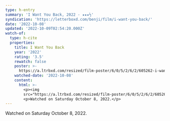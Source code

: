 ```yaml
---
type: h-entry
summary: 'I Want You Back, 2022 - ★★★½'
syndication: 'https://letterboxd.com/benji/film/i-want-you-back/'
date: '2022-10-08'
updated: '2022-10-09T02:54:20.000Z'
watch-of:
  type: h-cite
  properties:
    title: I Want You Back
    year: '2022'
    rating: '3.5'
    rewatch: false
    poster: >-
      https://a.ltrbxd.com/resized/film-poster/6/0/5/2/6/2/605262-i-want-you-back-0-600-0-900-crop.jpg?v=a80ad7f02b
    watched-date: '2022-10-08'
    content:
      html: >-
        <p><img
        src="https://a.ltrbxd.com/resized/film-poster/6/0/5/2/6/2/605262-i-want-you-back-0-600-0-900-crop.jpg?v=a80ad7f02b"/></p>
        <p>Watched on Saturday October 8, 2022.</p>
---
```

Watched on Saturday October 8, 2022.
